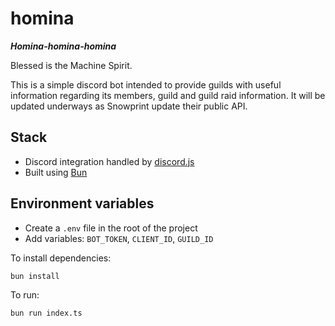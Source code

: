 # homina

**_Homina-homina-homina_**

Blessed is the Machine Spirit.

This is a simple discord bot intended to provide guilds with useful information regarding its members, guild and guild raid information. It will be updated underways as Snowprint update their public API.

## Stack

- Discord integration handled by [discord.js](https://discord.js.org/docs/packages/discord.js/14.18.0)
- Built using [Bun](https://bun.sh/)

## Environment variables

- Create a `.env` file in the root of the project
- Add variables: `BOT_TOKEN`, `CLIENT_ID`, `GUILD_ID`

To install dependencies:

```bash
bun install
```

To run:

```bash
bun run index.ts
```
